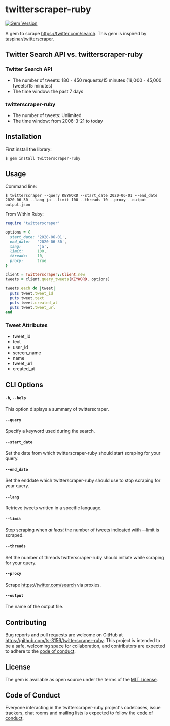 # twitterscraper-ruby

[![Gem Version](https://badge.fury.io/rb/twitterscraper-ruby.svg)](https://badge.fury.io/rb/twitterscraper-ruby)

A gem to scrape https://twitter.com/search. This gem is inspired by [taspinar/twitterscraper](https://github.com/taspinar/twitterscraper).


## Twitter Search API vs. twitterscraper-ruby

### Twitter Search API

- The number of tweets: 180 - 450 requests/15 minutes (18,000 - 45,000 tweets/15 minutes)
- The time window: the past 7 days

### twitterscraper-ruby

- The number of tweets: Unlimited
- The time window: from 2006-3-21 to today


## Installation

First install the library:

```shell script
$ gem install twitterscraper-ruby
````
    

## Usage

Command line:

```shell script
$ twitterscraper --query KEYWORD --start_date 2020-06-01 --end_date 2020-06-30 --lang ja --limit 100 --threads 10 --proxy --output output.json
```

From Within Ruby:

```ruby
require 'twitterscraper'

options = {
  start_date: '2020-06-01',
  end_date:   '2020-06-30',
  lang:       'ja',
  limit:      100,
  threads:    10,
  proxy:      true
}

client = Twitterscraper::Client.new
tweets = client.query_tweets(KEYWORD, options)

tweets.each do |tweet|
  puts tweet.tweet_id
  puts tweet.text
  puts tweet.created_at
  puts tweet.tweet_url
end
```

### Tweet Attributes

- tweet_id
- text
- user_id
- screen_name
- name
- tweet_url
- created_at


## CLI Options

#### `-h`, `--help`

This option displays a summary of twitterscraper.

#### `--query`

Specify a keyword used during the search.

#### `--start_date`

Set the date from which twitterscraper-ruby should start scraping for your query.

#### `--end_date`

Set the enddate which twitterscraper-ruby should use to stop scraping for your query.

#### `--lang`

Retrieve tweets written in a specific language. 

#### `--limit`

Stop scraping when *at least* the number of tweets indicated with --limit is scraped.

#### `--threads`

Set the number of threads twitterscraper-ruby should initiate while scraping for your query.

#### `--proxy`

Scrape https://twitter.com/search via proxies.

#### `--output`

The name of the output file.


## Contributing

Bug reports and pull requests are welcome on GitHub at https://github.com/ts-3156/twitterscraper-ruby. This project is intended to be a safe, welcoming space for collaboration, and contributors are expected to adhere to the [code of conduct](https://github.com/ts-3156/twitterscraper-ruby/blob/master/CODE_OF_CONDUCT.md).


## License

The gem is available as open source under the terms of the [MIT License](https://opensource.org/licenses/MIT).


## Code of Conduct

Everyone interacting in the twitterscraper-ruby project's codebases, issue trackers, chat rooms and mailing lists is expected to follow the [code of conduct](https://github.com/ts-3156/twitterscraper-ruby/blob/master/CODE_OF_CONDUCT.md).
